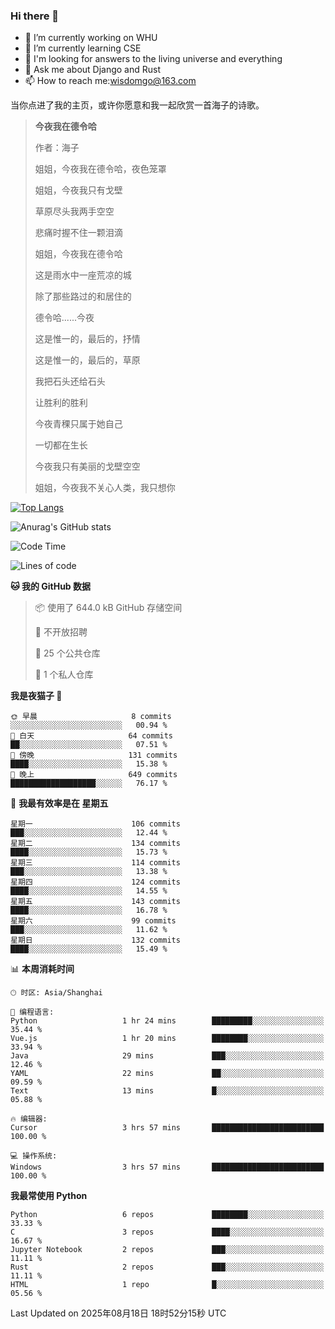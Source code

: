 ### Hi there 👋



- 🔭 I’m currently working on WHU
- 🌱 I’m currently learning CSE
- 🤔 I'm looking for answers to the living universe and everything
- 💬 Ask me about Django and Rust
- 📫 How to reach me:wisdomgo@163.com

当你点进了我的主页，或许你愿意和我一起欣赏一首海子的诗歌。

>**今夜我在德令哈**
>
>作者：海子
>
>姐姐，今夜我在德令哈，夜色笼罩
>
>姐姐，今夜我只有戈壁
>
>草原尽头我两手空空
>
>悲痛时握不住一颗泪滴
>
>姐姐，今夜我在德令哈
>
>这是雨水中一座荒凉的城
>
>除了那些路过的和居住的
>
>德令哈......今夜
>
>这是惟一的，最后的，抒情
>
>这是惟一的，最后的，草原
>
>我把石头还给石头
>
>让胜利的胜利
>
>今夜青稞只属于她自己
>
>一切都在生长
>
>今夜我只有美丽的戈壁空空
>
>姐姐，今夜我不关心人类，我只想你



[![Top Langs](https://github-readme-stats.vercel.app/api/top-langs/?username=wisdomgo&theme=onedark)](https://github.com/anuraghazra/github-readme-stats)

![Anurag's GitHub stats](https://github-readme-stats.vercel.app/api?username=wisdomgo&hide=contribs,stars&theme=synthwave)

<!--START_SECTION:waka-->
![Code Time](http://img.shields.io/badge/Code%20Time-488%20hrs%2033%20mins-blue)

![Lines of code](https://img.shields.io/badge/%E4%BB%8E%E3%80%8CHello%20World%E3%80%8D%E8%B5%B7%E6%88%91%E5%B7%B2%E7%BB%8F%E5%86%99%E4%BA%86-3.5%20million%20%E8%A1%8C%E4%BB%A3%E7%A0%81-blue)

**🐱 我的 GitHub 数据** 

> 📦  使用了 644.0 kB GitHub 存储空间 
 > 
> 🚫 不开放招聘
 > 
> 📜 25 个公共仓库 
 > 
> 🔑 1 个私人仓库 
 > 
**我是夜猫子 🦉** 

```text
🌞 早晨                     8 commits           ░░░░░░░░░░░░░░░░░░░░░░░░░   00.94 % 
🌆 白天                     64 commits          ██░░░░░░░░░░░░░░░░░░░░░░░   07.51 % 
🌃 傍晚                     131 commits         ████░░░░░░░░░░░░░░░░░░░░░   15.38 % 
🌙 晚上                     649 commits         ███████████████████░░░░░░   76.17 % 
```
📅 **我最有效率是在 星期五** 

```text
星期一                      106 commits         ███░░░░░░░░░░░░░░░░░░░░░░   12.44 % 
星期二                      134 commits         ████░░░░░░░░░░░░░░░░░░░░░   15.73 % 
星期三                      114 commits         ███░░░░░░░░░░░░░░░░░░░░░░   13.38 % 
星期四                      124 commits         ████░░░░░░░░░░░░░░░░░░░░░   14.55 % 
星期五                      143 commits         ████░░░░░░░░░░░░░░░░░░░░░   16.78 % 
星期六                      99 commits          ███░░░░░░░░░░░░░░░░░░░░░░   11.62 % 
星期日                      132 commits         ████░░░░░░░░░░░░░░░░░░░░░   15.49 % 
```


📊 **本周消耗时间** 

```text
🕑︎ 时区: Asia/Shanghai

💬 编程语言: 
Python                   1 hr 24 mins        █████████░░░░░░░░░░░░░░░░   35.44 % 
Vue.js                   1 hr 20 mins        ████████░░░░░░░░░░░░░░░░░   33.94 % 
Java                     29 mins             ███░░░░░░░░░░░░░░░░░░░░░░   12.46 % 
YAML                     22 mins             ██░░░░░░░░░░░░░░░░░░░░░░░   09.59 % 
Text                     13 mins             █░░░░░░░░░░░░░░░░░░░░░░░░   05.88 % 

🔥 编辑器: 
Cursor                   3 hrs 57 mins       █████████████████████████   100.00 % 

💻 操作系统: 
Windows                  3 hrs 57 mins       █████████████████████████   100.00 % 
```

**我最常使用 Python** 

```text
Python                   6 repos             ████████░░░░░░░░░░░░░░░░░   33.33 % 
C                        3 repos             ████░░░░░░░░░░░░░░░░░░░░░   16.67 % 
Jupyter Notebook         2 repos             ███░░░░░░░░░░░░░░░░░░░░░░   11.11 % 
Rust                     2 repos             ███░░░░░░░░░░░░░░░░░░░░░░   11.11 % 
HTML                     1 repo              █░░░░░░░░░░░░░░░░░░░░░░░░   05.56 % 
```




 Last Updated on 2025年08月18日 18时52分15秒 UTC
<!--END_SECTION:waka-->
